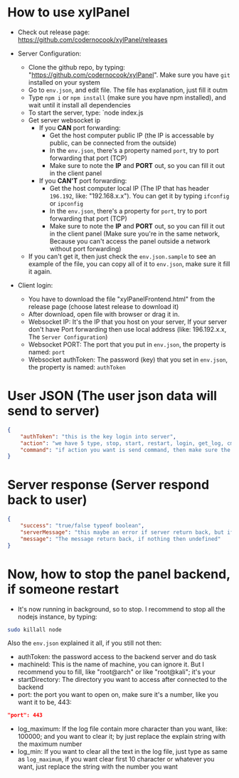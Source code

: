# How to use xylPanel

<h></h>

- Check out release page: https://github.com/codernocook/xylPanel/releases

- Server Configuration:
    + Clone the github repo, by typing: "https://github.com/codernocook/xylPanel". Make sure you have `git` installed on your system
    + Go to `env.json`, and edit file. The file has explanation, just fill it outm
    + Type `npm i` or `npm install` (make sure you have npm installed), and wait until it install all dependencies
    + To start the server, type: `node index.js
    + Get server websocket ip
      - If you **CAN** port forwarding:
        + Get the host computer public IP (the IP is accessable by public, can be connected from the outside)
        + In the `env.json`, there's a property named `port`, try to port forwarding that port (TCP)
        + Make sure to note the **IP** and **PORT** out, so you can fill it out in the client panel
      - If you **CAN'T** port forwarding:
        + Get the host computer local IP (The IP that has header `196.192`, like: "192.168.x.x"). You can get it by typing `ifconfig` or `ipconfig`
        + In the `env.json`, there's a property for `port`, try to port forwarding that port (TCP)
        + Make sure to note the **IP** and **PORT** out, so you can fill it out in the client panel (Make sure you're in the same network, Because you can't access the panel outside a network without port forwarding)
    + If you can't get it, then just check the `env.json.sample` to see an example of the file, you can copy all of it to `env.json`, make sure it fill it again.

- Client login:
  + You have to download the file "xylPanelFrontend.html" from the release page (choose latest release to download it)
  + After download, open file with browser or drag it in.
  + Websocket IP: It's the IP that you host on your server, If your server don't have Port forwarding then use local address (like: 196.192.x.x, The `Server Configuration`)
  + Websocket PORT: The port that you put in `env.json`, the property is named: `port`
  + Websocket authToken: The password (key) that you set in `env.json`, the property is named: `authToken`

# User JSON (The user json data will send to server)
```json
{
    "authToken": "this is the key login into server",
    "action": "we have 5 type, stop, start, restart, login, get_log, cmd (this is for command) ; if you want to 'stop' then just type put 'stop' in the 'action' of the user json",
    "command": "if action you want is send command, then make sure the action is 'cmd'; and this line will use to send the command and execute ; if you don't want to execute and just do action, this line should be an empty string"
}
```


# Server response (Server respond back to user)
```json
{
    "success": "true/false typeof boolean",
    "serverMessage": "this maybe an error if server return back, but if server message return is 'logged_in' or 'get_log' mean it's the message and not the error",
    "message": "The message return back, if nothing then undefined"
}
```

# Now, how to stop the panel backend, if someone restart

- It's now running in background, so to stop. I recommend to stop all the nodejs instance, by typing:
```bash
sudo killall node
```

Also the `env.json` explained it all, if you still not then:

- authToken: the password access to the backend server and do task
- machineId: This is the name of machine, you can ignore it. But I recommend you to fill, like "root@arch" or like "root@kali"; it's your
- startDirectory: The directory you want to access after connected to the backend
- port: the port you want to open on, make sure it's a number, like you want it to be, 443:
```json
"port": 443
```
- log_maximum: If the log file contain more character than you want, like: 100000; and you want to clear it; by just replace the explain string with the maximum number
- log_min: If you want to clear all the text in the log file, just type as same as `log_maximum`, if you want clear first 10 character or whatever you want, just replace the string with the number you want
